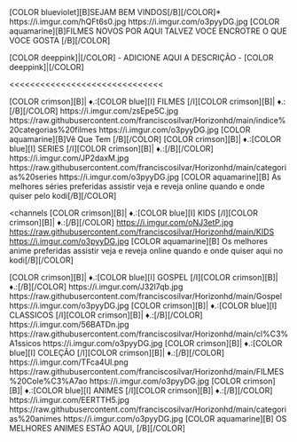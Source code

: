 <channels>
<channel>
<name>[COLOR blueviolet][B]SEJAM BEM VINDOS[/B][/COLOR]</name>*
<thumbnail>https://i.imgur.com/hQFt6s0.jpg</thumbnail>
<fanart>https://i.imgur.com/o3pyyDG.jpg</fanart>
<info>[COLOR aquamarine][B]FILMES NOVOS POR AQUI TALVEZ VOCE ENCROTRE O QUE VOCE GOSTA [/B][/COLOR]</info>


[COLOR deeppink]|[/COLOR] - ADICIONE AQUI A DESCRIÇÃO - [COLOR deeppink]|[/COLOR]</info>
</channel>
</channels>

<<<<<<<<<<<<<<<<<<<<<<<<<<<<<<


<channels>
<channel>
<name>[COLOR crimson][B]| ♦.:[COLOR blue][I] FILMES [/I][COLOR crimson][B]| ♦.:[/B][/COLOR]</name>
<thumbnail>https://i.imgur.com/zsEpe5C.jpg</thumbnail>
<externallink>https://raw.githubusercontent.com/franciscosilvar/Horizonhd/main/indice%20categorias%20filmes</externallink>
<fanart>https://i.imgur.com/o3pyyDG.jpg</fanart>
<info>[COLOR aquamarine][B]Vê Que Tem [/B][/COLOR]</info>
</channel>
 

<channels>
<channel>
<name>[COLOR crimson][B]| ♦.:[COLOR blue][I] SERIES [/I][COLOR crimson][B]| ♦.:[/B][/COLOR]</name>
<thumbnail>https://i.imgur.com/JP2daxM.jpg</thumbnail>
<externallink>https://raw.githubusercontent.com/franciscosilvar/Horizonhd/main/categorias%20series</externallink>
<fanart>https://i.imgur.com/o3pyyDG.jpg</fanart>
<info>[COLOR aquamarine][B] As melhores séries preferidas assistir veja e reveja online quando e onde quiser pelo kodi[/B][/COLOR]</info>
</channel>
 
<channels
<channel>
<name>[COLOR crimson][B]| ♦.:[COLOR blue][I] KIDS [/I][COLOR crimson][B]| ♦.:[/B][/COLOR]</name>
<thumbnail>https://i.imgur.com/oNJ3etP.jpg</thumbnail>
<externallink>https://raw.githubusercontent.com/franciscosilvar/Horizonhd/main/KIDS</externallink>
<fanart>https://i.imgur.com/o3pyyDG.jpg</fanart>
<info>[COLOR aquamarine][B] Os melhores anime preferidas assistir veja e reveja online quando e onde quiser aqui no kodi[/B][/COLOR]</info>
</channel>

<channels>
<channel>
<name>[COLOR crimson][B]| ♦.:[COLOR blue][I] GOSPEL [/I][COLOR crimson][B]| ♦.:[/B][/COLOR]</name>
<thumbnail>https://i.imgur.com/J32l7qb.jpg</thumbnail>
<externallink>https://raw.githubusercontent.com/franciscosilvar/Horizonhd/main/Gospel</externallink>
<fanart>https://i.imgur.com/o3pyyDG.jpg</fanart>
</channel>

<channels>
<channel>
<name>[COLOR crimson][B]| ♦.:[COLOR blue][I] CLASSICOS [/I][COLOR crimson][B]| ♦.:[/B][/COLOR]</name>
<thumbnail>https://i.imgur.com/56BATDn.jpg</thumbnail>
<externallink>https://raw.githubusercontent.com/franciscosilvar/Horizonhd/main/cl%C3%A1ssicos</externallink>
<fanart>https://i.imgur.com/o3pyyDG.jpg</fanart>
<info></info>
</channel>

<channels>
<channel>
<name>[COLOR crimson][B]| ♦.:[COLOR blue][I] COLEÇÃO [/I][COLOR crimson][B]| ♦.:[/B][/COLOR]</name>
<thumbnail>https://i.imgur.com/TFca4Ul.png</thumbnail>
<externallink>https://raw.githubusercontent.com/franciscosilvar/Horizonhd/main/FILMES%20Cole%C3%A7ao</externallink>
<fanart>https://i.imgur.com/o3pyyDG.jpg</fanart>
<info></info>
</channel>

<channels>
<channel>
<name>[COLOR crimson][B]| ♦.:[COLOR blue][I] ANIMES [/I][COLOR crimson][B]| ♦.:[/B][/COLOR]</name>
<thumbnail>https://i.imgur.com/EERTTH5.jpg</thumbnail>
<externallink>https://raw.githubusercontent.com/franciscosilvar/Horizonhd/main/categorias%20animes</externallink>
<fanart>https://i.imgur.com/o3pyyDG.jpg</fanart>
<info>[COLOR aquamarine][B] OS MELHORES ANIMES ESTÃO AQUI, [/B][/COLOR]</info>
</channel>


